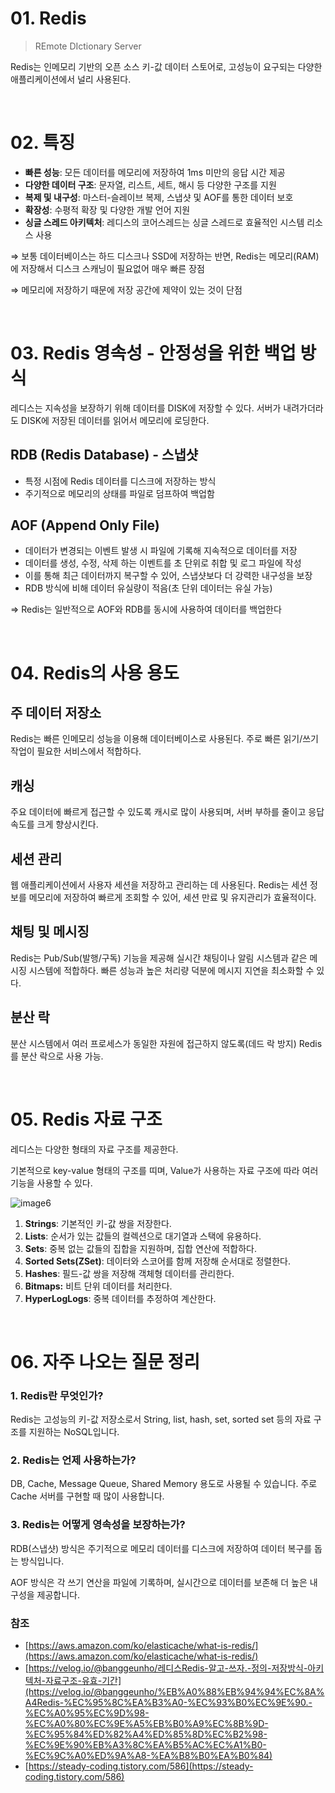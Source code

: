 # 01. Redis

> REmote DIctionary Server

Redis는 인메모리 기반의 오픈 소스 키-값 데이터 스토어로, 고성능이 요구되는 다양한 애플리케이션에서 널리 사용된다.

</br>

# 02. 특징

- **빠른 성능**: 모든 데이터를 메모리에 저장하여 1ms 미만의 응답 시간 제공
- **다양한 데이터 구조**: 문자열, 리스트, 세트, 해시 등 다양한 구조를 지원
- **복제 및 내구성**: 마스터-슬레이브 복제, 스냅샷 및 AOF를 통한 데이터 보호
- **확장성**: 수평적 확장 및 다양한 개발 언어 지원
- **싱글 스레드 아키텍처**: 레디스의 코어스레드는 싱글 스레드로 효율적인 시스템 리소스 사용

⇒ 보통 데이터베이스는 하드 디스크나 SSD에 저장하는 반면, Redis는 메모리(RAM)에 저장해서 디스크 스캐닝이 필요없어 매우 빠른 장점

⇒ 메모리에 저장하기 때문에 저장 공간에 제약이 있는 것이 단점

</br>

# 03. Redis 영속성 - 안정성을 위한 백업 방식

레디스는 지속성을 보장하기 위해 데이터를 DISK에 저장할 수 있다. 서버가 내려가더라도 DISK에 저장된 데이터를 읽어서 메모리에 로딩한다.

## RDB (Redis Database) - 스냅샷

- 특정 시점에 Redis 데이터를 디스크에 저장하는 방식
- 주기적으로 메모리의 상태를 파일로 덤프하여 백업함

## AOF (Append Only File)

- 데이터가 변경되는 이벤트 발생 시 파일에 기록해 지속적으로 데이터를 저장
- 데이터를 생성, 수정, 삭제 하는 이벤트를 초 단위로 취합 및 로그 파일에 작성
- 이를 통해 최근 데이터까지 복구할 수 있어, 스냅샷보다 더 강력한 내구성을 보장
- RDB 방식에 비해 데이터 유실량이 적음(초 단위 데이터는 유실 가능)

⇒ Redis는 일반적으로 AOF와 RDB를 동시에 사용하여 데이터를 백업한다

</br>

# 04. Redis의 사용 용도

## 주 데이터 저장소

Redis는 빠른 인메모리 성능을 이용해 데이터베이스로 사용된다. 주로 빠른 읽기/쓰기 작업이 필요한 서비스에서 적합하다.

## 캐싱

주요 데이터에 빠르게 접근할 수 있도록 캐시로 많이 사용되며, 서버 부하를 줄이고 응답 속도를 크게 향상시킨다.

## 세션 관리

웹 애플리케이션에서 사용자 세션을 저장하고 관리하는 데 사용된다. Redis는 세션 정보를 메모리에 저장하여 빠르게 조회할 수 있어, 세션 만료 및 유지관리가 효율적이다.

## 채팅 및 메시징

Redis는 Pub/Sub(발행/구독) 기능을 제공해 실시간 채팅이나 알림 시스템과 같은 메시징 시스템에 적합하다. 빠른 성능과 높은 처리량 덕분에 메시지 지연을 최소화할 수 있다.

## 분산 락

분산 시스템에서 여러 프로세스가 동일한 자원에 접근하지 않도록(데드 락 방지) Redis를 분산 락으로 사용 가능. 

</br>

# 05. Redis 자료 구조

레디스는 다양한 형태의 자료 구조를 제공한다.

기본적으로 key-value 형태의 구조를 띠며, Value가 사용하는 자료 구조에 따라 여러 기능을 사용할 수 있다.

![image6](https://github.com/user-attachments/assets/afc8968b-e0ed-41e4-bdc2-a49220db4e5b)

1. **Strings**: 기본적인 키-값 쌍을 저장한다.
2. **Lists**: 순서가 있는 값들의 컬렉션으로 대기열과 스택에 유용하다.
3. **Sets**: 중복 없는 값들의 집합을 지원하며, 집합 연산에 적합하다.
4. **Sorted Sets(ZSet)**: 데이터와 스코어를 함께 저장해 순서대로 정렬한다.
5. **Hashes**: 필드-값 쌍을 저장해 객체형 데이터를 관리한다.
6. **Bitmaps:** 비트 단위 데이터를 처리한다.
7. **HyperLogLogs**: 중복 데이터를 추정하여 계산한다.

</br>

# 06. 자주 나오는 질문 정리

### 1. Redis란 무엇인가?

Redis는 고성능의 키-값 저장소로서 String, list, hash, set, sorted set 등의 자료 구조를 지원하는 NoSQL입니다.

### 2. Redis는 언제 사용하는가?

DB, Cache, Message Queue, Shared Memory 용도로 사용될 수 있습니다. 주로 Cache 서버를 구현할 때 많이 사용합니다.

### 3. **Redis는 어떻게 영속성을 보장하는가?**

RDB(스냅샷) 방식은 주기적으로 메모리 데이터를 디스크에 저장하여 데이터 복구를 돕는 방식입니다. 

AOF 방식은  각 쓰기 연산을 파일에 기록하며, 실시간으로 데이터를 보존해 더 높은 내구성을 제공합니다. 

### 참조

- [https://aws.amazon.com/ko/elasticache/what-is-redis/](https://aws.amazon.com/ko/elasticache/what-is-redis/)
- [https://velog.io/@banggeunho/레디스Redis-알고-쓰자.-정의-저장방식-아키텍처-자료구조-유효-기간](https://velog.io/@banggeunho/%EB%A0%88%EB%94%94%EC%8A%A4Redis-%EC%95%8C%EA%B3%A0-%EC%93%B0%EC%9E%90.-%EC%A0%95%EC%9D%98-%EC%A0%80%EC%9E%A5%EB%B0%A9%EC%8B%9D-%EC%95%84%ED%82%A4%ED%85%8D%EC%B2%98-%EC%9E%90%EB%A3%8C%EA%B5%AC%EC%A1%B0-%EC%9C%A0%ED%9A%A8-%EA%B8%B0%EA%B0%84)
- [https://steady-coding.tistory.com/586](https://steady-coding.tistory.com/586)
